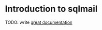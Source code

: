 # Introduction to sqlmail

TODO: write [great documentation](http://jacobian.org/writing/what-to-write/)
